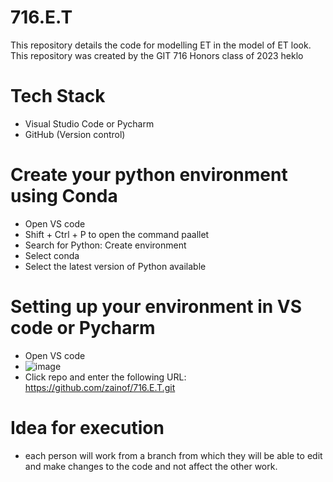 # 716.E.T
This repository details the code for modelling ET in the model of ET look.  This repository was created by the GIT 716 Honors class of 2023
heklo
# Tech Stack 
- Visual Studio Code or Pycharm
- GitHub (Version control) 

# Create your python environment using Conda
- Open VS code 
- Shift + Ctrl + P to open the command paallet
- Search for Python: Create environment 
- Select conda 
- Select the latest version of Python available

# Setting up your environment in VS code or Pycharm 
- Open VS code 
- ![image](https://github.com/zainof/716.E.T/assets/121748761/44998bb9-29d5-4455-8896-78e7a44f3855)
- Click repo and enter the following URL: https://github.com/zainof/716.E.T.git

# Idea for execution 
- each person will work from a branch from which they will be able to edit and make changes to the code and not affect the other work.
